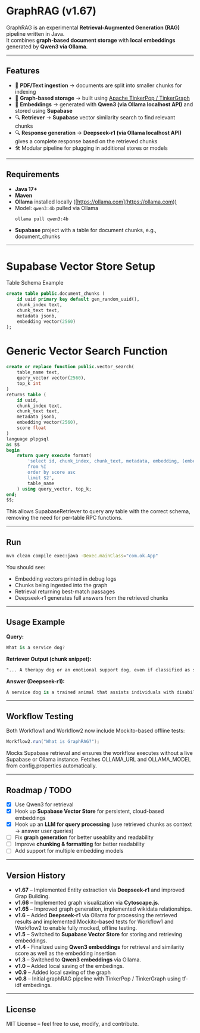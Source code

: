 # GraphRAG (v1.67)

GraphRAG is an experimental **Retrieval-Augmented Generation (RAG)** pipeline written in Java.  
It combines **graph-based document storage** with **local embeddings** generated by **Qwen3 via Ollama**.

---

## Features
- 📄 **PDF/Text ingestion** → documents are split into smaller chunks for indexing  
- 🔗 **Graph-based storage** → built using [Apache TinkerPop / TinkerGraph](https://tinkerpop.apache.org/)  
- 🧠 **Embeddings** → generated with **Qwen3 (via Ollama localhost API)** and stored using **Supabase**  
- 🔍 **Retriever** → **Supabase** vector similarity search to find relevant chunks  
- 🔍 **Response generation** → **Deepseek-r1 (via Ollama localhost API)** gives a complete response based on the retrieved chunks 
- 🛠️ Modular pipeline for plugging in additional stores or models  

---

## Requirements
- **Java 17+**
- **Maven**
- **Ollama** installed locally ([https://ollama.com](https://ollama.com))
- Model: `qwen3:4b` pulled via Ollama  
  ```bash
  ollama pull qwen3:4b
  ```
- **Supabase** project with a table for document chunks, e.g., document_chunks

---

  # Supabase Vector Store Setup
  Table Schema Example
  ```sql
  create table public.document_chunks (
      id uuid primary key default gen_random_uuid(),
      chunk_index text,
      chunk_text text,
      metadata jsonb,
      embedding vector(2560)
  );
  ```
  # Generic Vector Search Function
  ```sql
  create or replace function public.vector_search(
      table_name text,
      query_vector vector(2560),
      top_k int
  )
  returns table (
      id uuid,
      chunk_index text,
      chunk_text text,
      metadata jsonb,
      embedding vector(2560),
      score float
  )
  language plpgsql
  as $$
  begin
      return query execute format(
          'select id, chunk_index, chunk_text, metadata, embedding, (embedding <#> $1) as score
          from %I
          order by score asc
          limit $2',
          table_name
      ) using query_vector, top_k;
  end;
  $$;
  ```
  This allows SupabaseRetriever to query any table with the correct schema, removing the need for per-table RPC functions.

---

## Run
```bash
mvn clean compile exec:java -Dexec.mainClass="com.ok.App"
```

You should see:
- Embedding vectors printed in debug logs  
- Chunks being ingested into the graph  
- Retrieval returning best-match passages  
- Deepseek-r1 generates full answers from the retrieved chunks

---

## Usage Example
**Query:**
```csharp
What is a service dog?
```

**Retriever Output (chunk snippet):**
```css
"... A therapy dog or an emotional support dog, even if classified as such by a physician, is not considered a guide or service dog within the meaning of this by-law ..."
```

**Answer (Deepseek-r1):**
```csharp
A service dog is a trained animal that assists individuals with disabilities in performing specific tasks...
```

---

## Workflow Testing
Both Workflow1 and Workflow2 now include Mockito-based offline tests:
```java
Workflow2.run("What is GraphRAG?");
```
Mocks Supabase retrieval and ensures the workflow executes without a live Supabase or Ollama instance.
Fetches OLLAMA_URL and OLLAMA_MODEL from config.properties automatically.

---

## Roadmap / TODO
- [x] Use Qwen3 for retrieval  
- [x] Hook up **Supabase Vector Store** for persistent, cloud-based embeddings  
- [x] Hook up an **LLM for query processing** (use retrieved chunks as context → answer user queries)
- [ ] Fix **graph generation** for better useablity and readability  
- [ ] Improve **chunking & formatting** for better readability
- [ ] Add support for multiple embedding models  

---

## Version History
- **v1.67** – Implemented Entity extraction via **Deepseek-r1** and improved Grap Building.
- **v1.66** – Implemented graph visualization via **Cytoscape.js**.
- **v1.65** – Improved graph generation, implemented wikidata relationships.
- **v1.6** – Added **Deepseek-r1** via Ollama for processing the retrieved results and implemented Mockito-based tests for Workflow1 and Workflow2 to enable fully mocked, offline testing.
- **v1.5** – Switched to **Supabase Vector Store** for storing and retrieving embeddings.
- **v1.4** - Finalized using **Qwen3 embeddings** for retrieval and similarity score as well as the embedding insertion
- **v1.3** – Switched to **Qwen3 embeddings** via Ollama.
- **v1.0** – Added local saving of the embedings.
- **v0.9** – Added local saving of the graph
- **v0.8** – Initial graphRAG pipeline with TinkerPop / TinkerGraph using tf-idf embedings.  

---

## License
MIT License – feel free to use, modify, and contribute.
